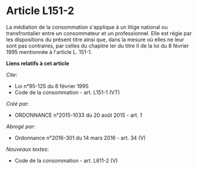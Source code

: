 # Article L151-2

La médiation de la consommation s'applique à un litige national ou transfrontalier entre un consommateur et un professionnel.
Elle est régie par les dispositions du présent titre ainsi que, dans la mesure où elles ne leur sont pas contraires, par
celles du chapitre Ier du titre II de la loi du 8 février 1995 mentionnée à l'article L. 151-1.

**Liens relatifs à cet article**

_Cite_:

  - Loi n°95-125 du 8 février 1995
  - Code de la consommation - art. L151-1 (VT)

_Créé par_:

  - ORDONNANCE n°2015-1033 du 20 août 2015 - art. 1

_Abrogé par_:

  - Ordonnance n°2016-301 du 14 mars 2016 - art. 34 (V)

_Nouveaux textes_:

  - Code de la consommation - art. L611-2 (V)
